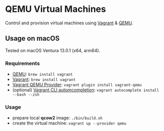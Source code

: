 # QEMU Virtual Machines

Control and provision virtual machines using [Vagrant](https://developer.hashicorp.com/vagrant/docs) & [QEMU](https://www.qemu.org/docs/master/).  

## Usage on macOS

Tested on macOS Ventura 13.0.1 (x64, arm64).

### Requirements
* [QEMU](https://www.qemu.org/docs/master/): `brew install vagrant`
* [Vagrant](https://developer.hashicorp.com/vagrant/docs): `brew install vagrant`
* [Vagrant QEMU Provider](https://github.com/ppggff/vagrant-qemu): `vagrant plugin install vagrant-qemu`
* (optional) [Vagrant CLI automcompletion](https://developer.hashicorp.com/vagrant/docs/cli#autocompletion): `vagrant autocomplete install --bash --zsh`

### Usage
* prepare local **qcow2** image: `./bin/build.sh`
* create the virtual machine: `vagrant up --provider qemu`
